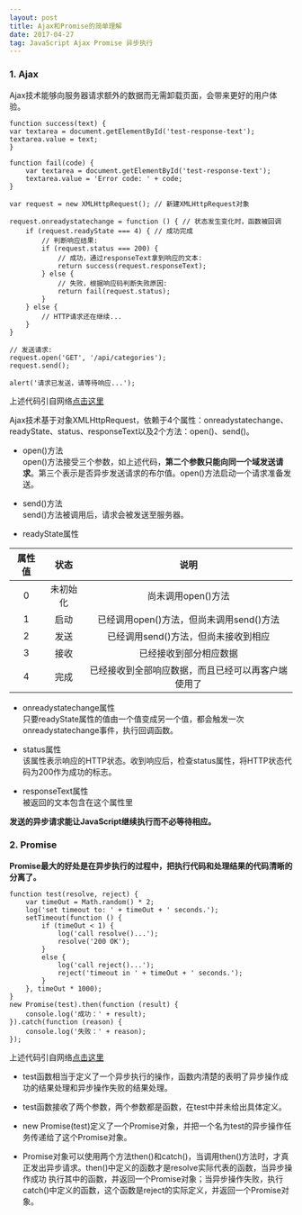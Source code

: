 ```yaml
---
layout: post
title: Ajax和Promise的简单理解
date: 2017-04-27
tag: JavaScript Ajax Promise 异步执行
---
```


### 1. Ajax

Ajax技术能够向服务器请求额外的数据而无需卸载页面，会带来更好的用户体验。

    function success(text) {
    var textarea = document.getElementById('test-response-text');
    textarea.value = text;
    }

    function fail(code) {
        var textarea = document.getElementById('test-response-text');
        textarea.value = 'Error code: ' + code;
    }

    var request = new XMLHttpRequest(); // 新建XMLHttpRequest对象

    request.onreadystatechange = function () { // 状态发生变化时，函数被回调
        if (request.readyState === 4) { // 成功完成
            // 判断响应结果:
            if (request.status === 200) {
                // 成功，通过responseText拿到响应的文本:
                return success(request.responseText);
            } else {
                // 失败，根据响应码判断失败原因:
                return fail(request.status);
            }
        } else {
            // HTTP请求还在继续...
        }
    }

    // 发送请求:
    request.open('GET', '/api/categories');
    request.send();

    alert('请求已发送，请等待响应...');

上述代码引自网络[点击这里](http://www.liaoxuefeng.com/wiki/001434446689867b27157e896e74d51a89c25cc8b43bdb3000/001434499861493e7c35be5e0864769a2c06afb4754acc6000)  

Ajax技术基于对象XMLHttpRequest，依赖于4个属性：onreadystatechange、readyState、status、responseText以及2个方法：open()、send()。

- open()方法  
open()方法接受三个参数，如上述代码，**第二个参数只能向同一个域发送请求**。第三个表示是否异步发送请求的布尔值。open()方法启动一个请求准备发送。

- send()方法  
send()方法被调用后，请求会被发送至服务器。

- readyState属性

|属性值|状态|说明|
|:---:|:---:|:---:|
|0|未初始化|尚未调用open()方法|
|1|启动|已经调用open()方法，但尚未调用send()方法|
|2|发送|已经调用send()方法，但尚未接收到相应|
|3|接收|已经接收到部分相应数据|
|4|完成|已经接收到全部响应数据，而且已经可以再客户端使用了|

- onreadystatechange属性  
只要readyState属性的值由一个值变成另一个值，都会触发一次onreadystatechange事件，执行回调函数。

- status属性  
该属性表示响应的HTTP状态。收到响应后，检查status属性，将HTTP状态代码为200作为成功的标志。

- responseText属性  
被返回的文本包含在这个属性里
  
**发送的异步请求能让JavaScript继续执行而不必等待相应。** 

### 2. Promise

**Promise最大的好处是在异步执行的过程中，把执行代码和处理结果的代码清晰的分离了。**

    function test(resolve, reject) {
        var timeOut = Math.random() * 2;
        log('set timeout to: ' + timeOut + ' seconds.');
        setTimeout(function () {
            if (timeOut < 1) {
                log('call resolve()...');
                resolve('200 OK');
            }
            else {
                log('call reject()...');
                reject('timeout in ' + timeOut + ' seconds.');
            }
        }, timeOut * 1000);
    }
    new Promise(test).then(function (result) {
        console.log('成功：' + result);
    }).catch(function (reason) {
        console.log('失败：' + reason);
    });

上述代码引自网络[点击这里](www.liaoxuefeng.com/wiki/001434446689867b27157e896e74d51a89c25cc8b43bdb3000/0014345008539155e93fc16046d4bb7854943814c4f9dc2000)

- test函数相当于定义了一个异步执行的操作，函数内清楚的表明了异步操作成功的结果处理和异步操作失败的结果处理。

- test函数接收了两个参数，两个参数都是函数，在test中并未给出具体定义。

- new Promise(test)定义了一个Promise对象，并把一个名为test的异步操作任务传递给了这个Promise对象。

- Promise对象可以使用两个方法then()和catch()，当调用then()方法时，才真正发出异步请求。then()中定义的函数才是resolve实际代表的函数，当异步操作成功
  执行其中的函数，并返回一个Promise对象；当异步操作失败，执行catch()中定义的函数，这个函数是reject的实际定义，并返回一个Promise对象。





